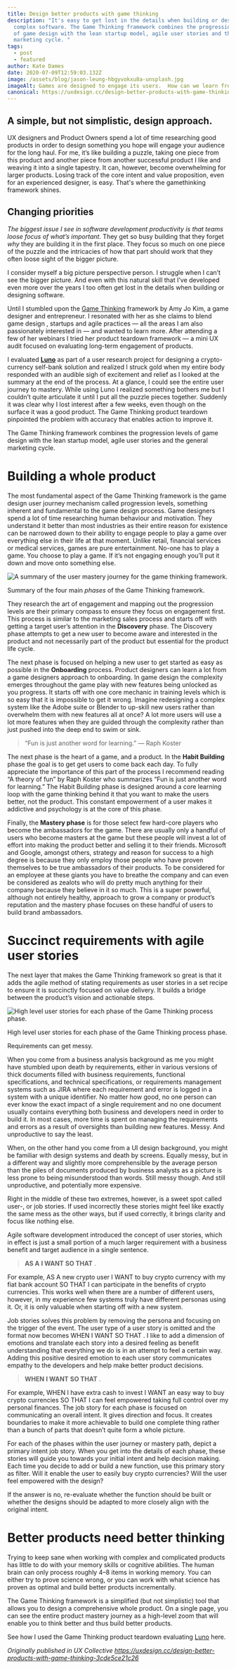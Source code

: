 ```yaml
---
title: Design better products with game thinking
description: "It's easy to get lost in the details when building or designing
  complex software. The Game Thinking framework combines the progression levels
  of game design with the lean startup model, agile user stories and the general
  marketing cycle. "
tags:
  - post
  - featured
author: Kate Dames
date: 2020-07-09T12:59:03.132Z
image: /assets/blog/jason-leung-hbgyvokxu8a-unsplash.jpg
imageAlt: Games are designed to engage its users.  How can we learn from it?
canonical: https://uxdesign.cc/design-better-products-with-game-thinking-3cde5ce21c26
---
```

## A simple, but not simplistic, design approach.

UX designers and Product Owners spend a lot of time researching good products in order to design something you hope will engage your audience for the long haul. For me, it’s like building a puzzle, taking one piece from this product and another piece from another successful product I like and weaving it into a single tapestry. It can, however, become overwhelming for larger products. Losing track of the core intent and value proposition, even for an experienced designer, is easy.  That's where the gamethinking framework shines.

## Changing priorities

*The biggest issue I see in software development productivity is that teams loose focus of what’s important.* They get so busy building that they forget *why* they are building it in the first place. They focus so much on one piece of the puzzle and the intricacies of how that part should work that they often loose sight of the bigger picture.

I consider myself a big picture perspective person. I struggle when I can’t see the bigger picture. And even with this natural skill that I’ve developed even more over the years I too often get lost in the details when building or designing software.

Until I stumbled upon the [Game Thinking](https://gamethinking.io/) framework by Amy Jo Kim, a game designer and entrepreneur. I resonated with her as she claims to blend game design , startups and agile practices — all the areas I am also passionately interested in — and wanted to learn more. After attending a few of her webinars I tried her product teardown framework — a mini UX audit focused on evaluating long-term engagement of products.

I evaluated **[Luno](https://drive.google.com/file/d/1H6rq5ox5UPyM8JAxZ5SRuFXNUrhxXl9h/view?usp=sharing)** as part of a user research project for designing a crypto-currency self-bank solution and realized I struck gold when my entire body responded with an audible sigh of excitement and relief as I looked at the summary at the end of the process. At a glance, I could see the entire user journey to mastery. While using Luno I realized something bothers me but I couldn’t quite articulate it until I put all the puzzle pieces together. Suddenly it was clear why I lost interest after a few weeks, even though on the surface it was a good product. The Game Thinking product teardown pinpointed the problem with accuracy that enables action to improve it.

The Game Thinking framework combines the progression levels of game design with the lean startup model, agile user stories and the general marketing cycle.

# Building a whole product

The most fundamental aspect of the Game Thinking framework is the game design user journey mechanism called progression levels, something inherent and fundamental to the game design process. Game designers spend a lot of time researching human behaviour and motivation. They understand it better than most industries as their entire reason for existence can be narrowed down to their ability to engage people to play a game over everything else in their life at that moment. Unlike retail, financial services or medical services, games are pure entertainment. No-one has to play a game. You choose to play a game. If it’s not engaging enough you’ll put it down and move onto something else.

![A summary of the user mastery journey for the game thinking framework.](https://miro.medium.com/max/1400/1*31q-BgGfLex1NZmgWQ0VWQ.png)

Summary of the four main *phases* of the Game Thinking framework.

They research the art of engagement and mapping out the progression levels are their primary compass to ensure they focus on engagement first. This process is similar to the marketing sales process and starts off with getting a target user’s attention in the **Discovery** phase. The Discovery phase attempts to get a new user to become aware and interested in the product and not necessarily part of the product but essential for the product life cycle.

The next phase is focused on helping a new user to get started as easy as possible in the **Onboarding** process. Product designers can learn a lot from a game designers approach to onboarding. In game design the complexity emerges throughout the game play with new features being unlocked as you progress. It starts off with one core mechanic in training levels which is so easy that it is impossible to get it wrong. Imagine redesigning a complex system like the Adobe suite or Blender to up-skill new users rather than overwhelm them with new features all at once? A lot more users will use a lot more features when they are guided through the complexity rather than just pushed into the deep end to swim or sink.

> “Fun is just another word for learning.” — Raph Koster

The next phase is the heart of a game, and a product. In the **Habit Building** phase the goal is to get get users to come back each day. To fully appreciate the importance of this part of the process I recommend reading “A theory of fun” by Raph Koster who summarizes “Fun is just another word for learning.” The Habit Building phase is designed around a core learning loop with the game thinking behind it that you want to make the users better, not the product. This constant empowerment of a user makes it addictive and psychology is at the core of this phase.

Finally, the **Mastery phase** is for those select few hard-core players who become the ambassadors for the game. There are usually only a handful of users who become masters at the game but these people will invest a lot of effort into making the product better and selling it to their friends. Microsoft and Google, amongst others, strategy and reason for success to a high degree is because they only employ those people who have proven themselves to be true ambassadors of their products. To be considered for an employee at these giants you have to breathe the company and can even be considered as zealots who will do pretty much anything for their company because they believe in it so much. This is a super powerful, although not entirely healthy, approach to grow a company or product’s reputation and the mastery phase focuses on these handful of users to build brand ambassadors.

# Succinct requirements with agile user stories

The next layer that makes the Game Thinking framework so great is that it adds the agile method of stating requirements as user stories in a set recipe to ensure it is succinctly focused on value delivery. It builds a bridge between the product’s vision and actionable steps.

![High level user stories for each phase of the Game Thinking process phase.](https://miro.medium.com/max/1400/1*JfHDTYvcjgOBkjlwm7Uqow.png)

High level user stories for each phase of the Game Thinking process phase.

Requirements can get messy.

When you come from a business analysis background as me you might have stumbled upon death by requirements, either in various versions of thick documents filled with business requirements, functional specifications, and technical specifications, or requirements management systems such as JIRA where each requirement and error is logged in a system with a unique identifier. No matter how good, no one person can ever know the exact impact of a single requirement and no one document usually contains everything both business and developers need in order to build it. In most cases, more time is spent on managing the requirements and errors as a result of oversights than building new features. Messy. And unproductive to say the least.

When, on the other hand you come from a UI design background, you might be familiar with design systems and death by screens. Equally messy, but in a different way and slightly more comprehensible by the average person than the piles of documents produced by business analysts as a picture is less prone to being misunderstood than words. Still messy though. And still unproductive, and potentially more expensive.

Right in the middle of these two extremes, however, is a sweet spot called user-, or job stories. If used incorrectly these stories might feel like exactly the same mess as the other ways, but if used correctly, it brings clarity and focus like nothing else.

Agile software development introduced the concept of user stories, which in effect is just a small portion of a much larger requirement with a business benefit and target audience in a single sentence.

> **AS A** <user type> **I WANT** <unique system feature> **SO THAT** <value or benefits>.

For example, AS A new crypto user I WANT to buy crypto currency with my fiat bank account SO THAT I can participate in the benefits of crypto currencies. This works well when there are a number of different users, however, in my experience few systems truly have different personas using it. Or, it is only valuable when starting off with a new system.

Job stories solves this problem by removing the persona and focusing on the trigger of the event. The user type of a user story is omitted and the format now becomes WHEN <trigger> I WANT <unique system feature> SO THAT <benefit or value>. I like to add a dimension of emotions and translate each story into a desired feeling as benefit understanding that everything we do is in an attempt to feel a certain way. Adding this positive desired emotion to each user story communicates empathy to the developers and help make better product decisions.

> **WHEN** <trigger> **I WANT** <unique system feature> **SO THAT** <benefit or value>.

For example, WHEN I have extra cash to invest I WANT an easy way to buy crypto currencies SO THAT I can feel empowered taking full control over my personal finances. The job story for each phase is focused on communicating an overall intent. It gives direction and focus. It creates boundaries to make it more achievable to build one complete thing rather than a bunch of parts that doesn’t quite form a whole picture.

For each of the phases within the user journey or mastery path, depict a primary intent job story. When you get into the details of each phase, these stories will guide you towards your initial intent and help decision making. Each time you decide to add or build a new function, use this primary story as filter. Will it enable the user to easily buy crypto currencies? Will the user feel empowered with the design?

If the answer is no, re-evaluate whether the function should be built or whether the designs should be adapted to more closely align with the original intent.

# Better products need better thinking

Trying to keep sane when working with complex and complicated products has little to do with your memory skills or cognitive abilities. The human brain can only process roughly 4–8 items in working memory. You can either try to prove science wrong, or you can work with what science has proven as optimal and build better products incrementally.

The Game Thinking framework is a simplified (but not simplistic) tool that allows you to design a comprehensive whole product. On a single page, you can see the entire product mastery journey as a high-level zoom that will enable you to think better and thus build better products.

See how I used the Game Thinking product teardown evaluating [Luno](https://www.youtube.com/watch?v=pCUW1yvQb-E&t=6s) here.



*Originally published in UX Collective https://uxdesign.cc/design-better-products-with-game-thinking-3cde5ce21c26*